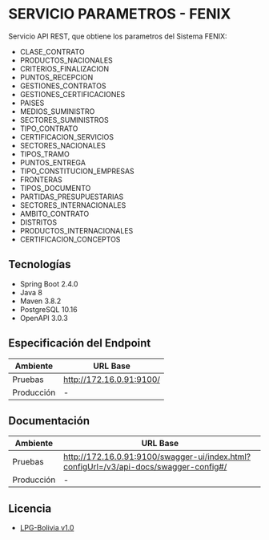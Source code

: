 # SERVICIO PARAMETROS - FENIX
Servicio API REST, que obtiene los parametros del Sistema FENIX:
- CLASE_CONTRATO
- PRODUCTOS_NACIONALES
- CRITERIOS_FINALIZACION
- PUNTOS_RECEPCION
- GESTIONES_CONTRATOS
- GESTIONES_CERTIFICACIONES
- PAISES
- MEDIOS_SUMINISTRO
- SECTORES_SUMINISTROS
- TIPO_CONTRATO
- CERTIFICACION_SERVICIOS
- SECTORES_NACIONALES
- TIPOS_TRAMO
- PUNTOS_ENTREGA
- TIPO_CONSTITUCION_EMPRESAS
- FRONTERAS
- TIPOS_DOCUMENTO
- PARTIDAS_PRESUPUESTARIAS
- SECTORES_INTERNACIONALES
- AMBITO_CONTRATO
- DISTRITOS
- PRODUCTOS_INTERNACIONALES
- CERTIFICACION_CONCEPTOS

## Tecnologías
* Spring Boot 2.4.0
* Java 8
* Maven 3.8.2
* PostgreSQL 10.16 
* OpenAPI 3.0.3

## Especificación del Endpoint

| Ambiente   |  URL Base|
|---------   | ---      |
| Pruebas    |  http://172.16.0.91:9100/ |
| Producción |  -       |

## Documentación
| Ambiente   |  URL Base|
|---------   | ---      |
| Pruebas    |  http://172.16.0.91:9100/swagger-ui/index.html?configUrl=/v3/api-docs/swagger-config#/ |
| Producción |  - |

## Licencia
* [LPG-Bolivia v1.0](LICENSE.md)  

